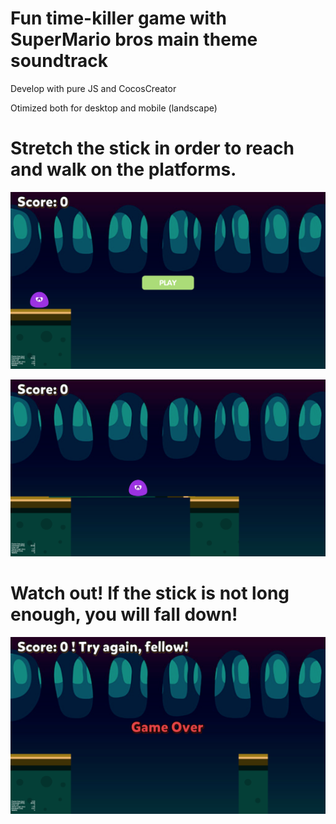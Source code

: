# Fun time-killer game with SuperMario bros main theme soundtrack

Develop with pure JS and CocosCreator

Otimized both for desktop and mobile (landscape)

# Stretch the stick in order to reach and walk on the platforms.
<p align="left">
  <img src="readme-assets/Start-Game.png" width="750" alt="game start">
</p>

<p align="left">
  <img src="readme-assets/Process.png" width="750" alt="game process">
</p>

# Watch out! If the stick is not long enough, you will fall down!
<p align="left">
  <img src="readme-assets/Game-Over.png" width="750" alt="game over">
</p>
